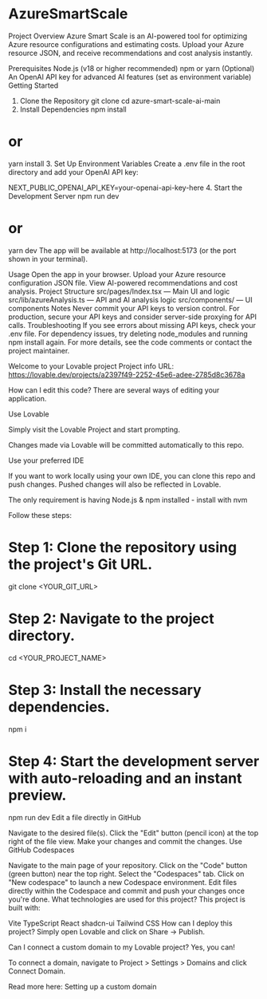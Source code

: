 # AzureSmartScale
Project Overview
Azure Smart Scale is an AI-powered tool for optimizing Azure resource configurations and estimating costs. Upload your Azure resource JSON, and receive recommendations and cost analysis instantly.

Prerequisites
Node.js (v18 or higher recommended)
npm or yarn
(Optional) An OpenAI API key for advanced AI features (set as environment variable)
Getting Started
1. Clone the Repository
git clone <your-repo-url>
cd azure-smart-scale-ai-main
2. Install Dependencies
npm install
# or
yarn install
3. Set Up Environment Variables
Create a .env file in the root directory and add your OpenAI API key:

NEXT_PUBLIC_OPENAI_API_KEY=your-openai-api-key-here
4. Start the Development Server
npm run dev
# or
yarn dev
The app will be available at http://localhost:5173 (or the port shown in your terminal).

Usage
Open the app in your browser.
Upload your Azure resource configuration JSON file.
View AI-powered recommendations and cost analysis.
Project Structure
src/pages/Index.tsx — Main UI and logic
src/lib/azureAnalysis.ts — API and AI analysis logic
src/components/ — UI components
Notes
Never commit your API keys to version control.
For production, secure your API keys and consider server-side proxying for API calls.
Troubleshooting
If you see errors about missing API keys, check your .env file.
For dependency issues, try deleting node_modules and running npm install again.
For more details, see the code comments or contact the project maintainer.

Welcome to your Lovable project
Project info
URL: https://lovable.dev/projects/a2397f49-2252-45e6-adee-2785d8c3678a

How can I edit this code?
There are several ways of editing your application.

Use Lovable

Simply visit the Lovable Project and start prompting.

Changes made via Lovable will be committed automatically to this repo.

Use your preferred IDE

If you want to work locally using your own IDE, you can clone this repo and push changes. Pushed changes will also be reflected in Lovable.

The only requirement is having Node.js & npm installed - install with nvm

Follow these steps:

# Step 1: Clone the repository using the project's Git URL.
git clone <YOUR_GIT_URL>

# Step 2: Navigate to the project directory.
cd <YOUR_PROJECT_NAME>

# Step 3: Install the necessary dependencies.
npm i

# Step 4: Start the development server with auto-reloading and an instant preview.
npm run dev
Edit a file directly in GitHub

Navigate to the desired file(s).
Click the "Edit" button (pencil icon) at the top right of the file view.
Make your changes and commit the changes.
Use GitHub Codespaces

Navigate to the main page of your repository.
Click on the "Code" button (green button) near the top right.
Select the "Codespaces" tab.
Click on "New codespace" to launch a new Codespace environment.
Edit files directly within the Codespace and commit and push your changes once you're done.
What technologies are used for this project?
This project is built with:

Vite
TypeScript
React
shadcn-ui
Tailwind CSS
How can I deploy this project?
Simply open Lovable and click on Share -> Publish.

Can I connect a custom domain to my Lovable project?
Yes, you can!

To connect a domain, navigate to Project > Settings > Domains and click Connect Domain.

Read more here: Setting up a custom domain
